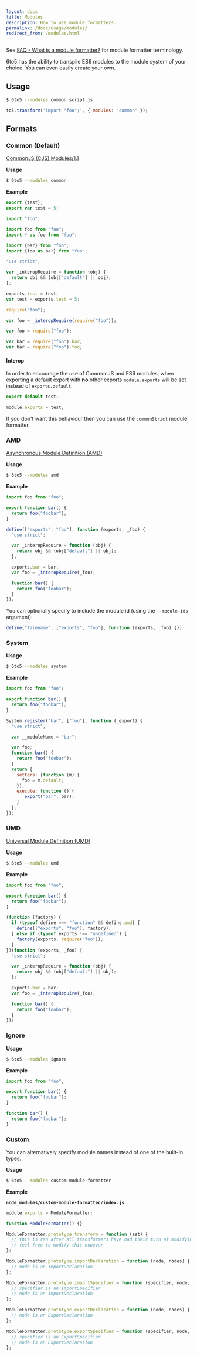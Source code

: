 ```yaml
---
layout: docs
title: Modules
description: How to use module formatters.
permalink: /docs/usage/modules/
redirect_from: /modules.html
---
```


See [FAQ - What is a module formatter?](/docs/faq#what-is-a-transformer-)
for module formatter terminology.

<p class="lead">
  6to5 has the ability to transpile ES6 modules to the module system of your
  choice. You can even easily create your own.
</p>

## Usage

```sh
$ 6to5 --modules common script.js
```

```js
to5.transform('import "foo";', { modules: "common" });
```

## Formats

### Common (Default)

[CommonJS (CJS) Modules/1.1](http://wiki.commonjs.org/wiki/Modules/1.1)

**Usage**

```sh
$ 6to5 --modules common
```

**Example**

```js
export {test};
export var test = 5;

import "foo";

import foo from "foo";
import * as foo from "foo";

import {bar} from "foo";
import {foo as bar} from "foo";
```

```js
"use strict";

var _interopRequire = function (obj) {
  return obj && (obj["default"] || obj);
};

exports.test = test;
var test = exports.test = 5;

require("foo");

var foo = _interopRequire(require("foo"));

var foo = require("foo");

var bar = require("foo").bar;
var bar = require("foo").foo;
```

#### Interop

In order to encourage the use of CommonJS and ES6 modules, when exporting a default
export with **no** other exports `module.exports` will be set instead of `exports.default`.

```javascript
export default test;
```

```javascript
module.exports = test;
```

If you don't want this behaviour then you can use the `commonStrict` module formatter.

### AMD

[Asynchronous Module Definition (AMD)](https://github.com/amdjs/amdjs-api)

**Usage**

```sh
$ 6to5 --modules amd
```

**Example**

```js
import foo from "foo";

export function bar() {
  return foo("foobar");
}
```

```js
define(["exports", "foo"], function (exports, _foo) {
  "use strict";

  var _interopRequire = function (obj) {
    return obj && (obj["default"] || obj);
  };

  exports.bar = bar;
  var foo = _interopRequire(_foo);

  function bar() {
    return foo("foobar");
  }
});
```

You can optionally specify to include the module id (using the `--module-ids`
argument):

```js
define("filename", ["exports", "foo"], function (exports, _foo) {})
```

### System

**Usage**

```sh
$ 6to5 --modules system
```

**Example**

```js
import foo from "foo";

export function bar() {
  return foo("foobar");
}
```

```js
System.register("bar", ["foo"], function (_export) {
  "use strict";

  var __moduleName = "bar";

  var foo;
  function bar() {
    return foo("foobar");
  }
  return {
    setters: [function (m) {
      foo = m.default;
    }],
    execute: function () {
      _export("bar", bar);
    }
  };
});
```

### UMD

[Universal Module Definition (UMD)](https://github.com/umdjs/umd)

**Usage**

```sh
$ 6to5 --modules umd
```

**Example**

```js
import foo from "foo";

export function bar() {
  return foo("foobar");
}
```

```js
(function (factory) {
  if (typeof define === "function" && define.amd) {
    define(["exports", "foo"], factory);
  } else if (typeof exports !== "undefined") {
    factory(exports, require("foo"));
  }
})(function (exports, _foo) {
  "use strict";

  var _interopRequire = function (obj) {
    return obj && (obj["default"] || obj);
  };

  exports.bar = bar;
  var foo = _interopRequire(_foo);

  function bar() {
    return foo("foobar");
  }
});
```

### Ignore

**Usage**

```sh
$ 6to5 --modules ignore
```

**Example**

```js
import foo from "foo";

export function bar() {
  return foo("foobar");
}
```

```js
function bar() {
  return foo("foobar");
}
```

### Custom

You can alternatively specify module names instead of one of the built-in types.

**Usage**

```sh
$ 6to5 --modules custom-module-formatter
```

**Example**

**`node_modules/custom-module-formatter/index.js`**

```js
module.exports = ModuleFormatter;

function ModuleFormatter() {}

ModuleFormatter.prototype.transform = function (ast) {
  // this is ran after all transformers have had their turn at modifying the ast
  // feel free to modify this however
};

ModuleFormatter.prototype.importDeclaration = function (node, nodes) {
  // node is an ImportDeclaration
};

ModuleFormatter.prototype.importSpecifier = function (specifier, node, nodes) {
  // specifier is an ImportSpecifier
  // node is an ImportDeclaration
};

ModuleFormatter.prototype.exportDeclaration = function (node, nodes) {
  // node is an ExportDeclaration
};

ModuleFormatter.prototype.exportSpecifier = function (specifier, node, nodes) {
  // specifier is an ExportSpecifier
  // node is an ExportDeclaration
};
```
